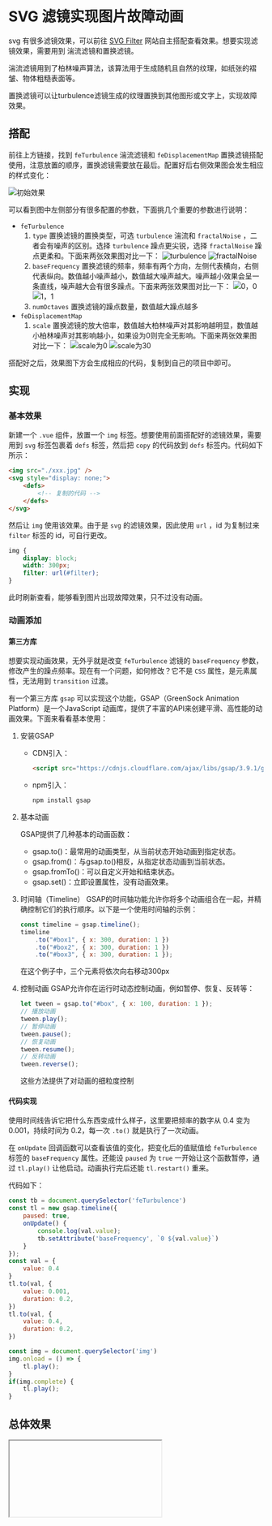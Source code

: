# SVG 滤镜实现图片故障动画

svg 有很多滤镜效果，可以前往 [SVG Filter](https://yoksel.github.io/svg-filters/#/) 网站自主搭配查看效果。想要实现滤镜效果，需要用到 湍流滤镜和置换滤镜。

湍流滤镜用到了柏林噪声算法，该算法用于生成随机且自然的纹理，如纸张的褶皱、物体粗糙表面等。

置换滤镜可以让turbulence滤镜生成的纹理置换到其他图形或文字上，实现故障效果。

## 搭配

前往上方链接，找到 `feTurbulence` 湍流滤镜和 `feDisplacementMap` 置换滤镜搭配使用，注意放置的顺序，置换滤镜需要放在最后。配置好后右侧效果图会发生相应的样式变化：

![初始效果](https://pic.imgdb.cn/item/67209d65d29ded1a8c121d68.png)

可以看到图中左侧部分有很多配置的参数，下面挑几个重要的参数进行说明：
- `feTurbulence`
  1. `type` 置换滤镜的置换类型，可选 `turbulence` 湍流和 `fractalNoise` ，二者会有噪声的区别。选择 `turbulence` 躁点更尖锐，选择 `fractalNoise` 躁点更柔和。下面来两张效果图对比一下：
    ![turbulence](https://pic.imgdb.cn/item/67209fcdd29ded1a8c143eb3.png)
    ![fractalNoise](https://pic.imgdb.cn/item/67209fe9d29ded1a8c145400.png)
  2. `baseFrequency` 置换滤镜的频率，频率有两个方向，左侧代表横向，右侧代表纵向。数值越小噪声越小，数值越大噪声越大。噪声越小效果会呈一条直线，噪声越大会有很多躁点。下面来两张效果图对比一下：
    ![0，0](https://pic.imgdb.cn/item/6720a0bed29ded1a8c152b65.png)
    ![1，1](https://pic.imgdb.cn/item/6720a0dcd29ded1a8c154ec0.png)
  3. `numOctaves` 置换滤镜的躁点数量，数值越大躁点越多
- `feDisplacementMap`
  1. `scale` 置换滤镜的放大倍率，数值越大柏林噪声对其影响越明显，数值越小柏林噪声对其影响越小，如果设为0则完全无影响。下面来两张效果图对比一下：
    ![scale为0](https://pic.imgdb.cn/item/6720a1ced29ded1a8c162a48.png)
    ![scale为30](https://pic.imgdb.cn/item/6720a1ebd29ded1a8c16411b.png)

搭配好之后，效果图下方会生成相应的代码，复制到自己的项目中即可。

## 实现

### 基本效果

新建一个 `.vue` 组件，放置一个 `img` 标签。想要使用前面搭配好的滤镜效果，需要用到 `svg` 标签包裹着 `defs` 标签，然后把 `copy` 的代码放到 `defs` 标签内。代码如下所示：

```html
<img src="./xxx.jpg" />
<svg style="display: none;">
    <defs>
        <!-- 复制的代码 -->
    </defs>
</svg>
```

然后让 `img` 使用该效果。由于是 `svg` 的滤镜效果，因此使用 `url` ，id 为复制过来 `filter` 标签的 id，可自行更改。

```css
img {
    display: block;
    width: 300px;
    filter: url(#filter);
}
```

此时刷新查看，能够看到图片出现故障效果，只不过没有动画。

### 动画添加

#### 第三方库

想要实现动画效果，无外乎就是改变 `feTurbulence` 滤镜的 `baseFrequency` 参数，修改产生的躁点频率。现在有一个问题，如何修改？它不是 `CSS` 属性，是元素属性，无法用到 `transition` 过渡。

有一个第三方库 `gsap` 可以实现这个功能，GSAP（GreenSock Animation Platform）是一个JavaScript 动画库，提供了丰富的API来创建平滑、高性能的动画效果。下面来看看基本使用：

1. 安装GSAP
    - CDN引入：
        ```html
        <script src="https://cdnjs.cloudflare.com/ajax/libs/gsap/3.9.1/gsap.min.js"></script>
        ```
    - npm引入：
        ```bash
        npm install gsap
        ```

2. 基本动画

    GSAP提供了几种基本的动画函数：
   - gsap.to()：最常用的动画类型，从当前状态开始动画到指定状态。
   - gsap.from()：与gsap.to()相反，从指定状态动画到当前状态。
   - gsap.fromTo()：可以自定义开始和结束状态。
   - gsap.set()：立即设置属性，没有动画效果。

3. 时间轴（Timeline）
    GSAP的时间轴功能允许你将多个动画组合在一起，并精确控制它们的执行顺序。以下是一个使用时间轴的示例：

    ```javascript
    const timeline = gsap.timeline();
    timeline
        .to("#box1", { x: 300, duration: 1 })
        .to("#box2", { x: 300, duration: 1 })
        .to("#box3", { x: 300, duration: 1 });
    ```
    在这个例子中，三个元素将依次向右移动300px

4. 控制动画
    GSAP允许你在运行时动态控制动画，例如暂停、恢复、反转等：

    ```javascript
    let tween = gsap.to("#box", { x: 100, duration: 1 });
    // 播放动画
    tween.play();
    // 暂停动画
    tween.pause();
    // 恢复动画
    tween.resume();
    // 反转动画
    tween.reverse();
    ```
    这些方法提供了对动画的细粒度控制

#### 代码实现
使用时间线告诉它把什么东西变成什么样子，这里要把频率的数字从 0.4 变为 0.001，持续时间为 0.2，每一次 `.to()` 就是执行了一次动画。

在 `onUpdate` 回调函数可以查看该值的变化，把变化后的值赋值给 `feTurbulence` 标签的 `baseFrequency` 属性。还能设 `paused` 为 `true` 一开始让这个函数暂停，通过 `tl.play()` 让他启动。动画执行完后还能 `tl.restart()` 重来。

代码如下：
```js
const tb = document.querySelector('feTurbulence')
const tl = new gsap.timeline({
    paused: true,
    onUpdate() {
        console.log(val.value);
        tb.setAttribute('baseFrequency', `0 ${val.value}`)
    }
});
const val = {
    value: 0.4
}
tl.to(val, {
    value: 0.001,
    duration: 0.2,
})
tl.to(val, {
    value: 0.4,
    duration: 0.2,
})

const img = document.querySelector('img')
img.onload = () => {
    tl.play();
}
if(img.complete) {
    tl.play();
}
```

## 总体效果
<Iframe url="https://duyidao.github.io/blogweb/#/info/css/svgFilter" />